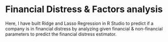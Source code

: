 # Financial Distress & Factors analysis
Here, I have built Ridge and Lasso Regression in R Studio to predict if a company is in financial distress by analyzing given financial & non-financial parameters to predict the financial distress estimator.
